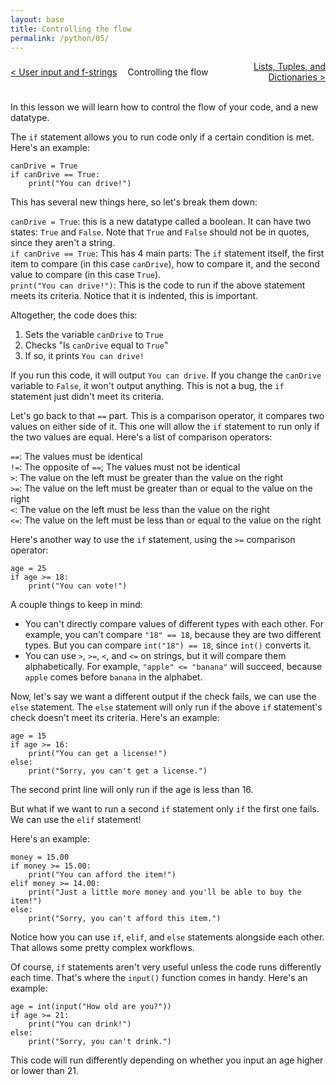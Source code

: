 ```yaml
---
layout: base
title: Controlling the flow
permalink: /python/05/
---
```


<div style="display: grid; grid-template-columns: 1fr auto 1fr; align-items: center; width: 100%; text-align: center; gap: 1rem;">
  <div style="text-align: left; overflow-wrap: anywhere;">
    <a href="/python/04/">&lt; User input and f-strings</a>
  </div>
  <div style="justify-self: center;">
    Controlling the flow
  </div>
  <div style="text-align: right; overflow-wrap: anywhere;">
    <a href="/python/06/">Lists, Tuples, and Dictionaries &gt;</a>
  </div>
</div>
<br>

In this lesson we will learn how to control the flow of your code, and a new datatype.

The `if` statement allows you to run code only if a certain condition is met. Here's an example:

<pre><code class="language-python">canDrive = True
if canDrive == True:
    print("You can drive!")</code></pre>

This has several new things here, so let's break them down:

`canDrive = True`: this is a new datatype called a boolean. It can have two states: `True` and `False`. Note that `True` and `False` should not be in quotes, since they aren't a string.  
`if canDrive == True`: This has 4 main parts: The `if` statement itself, the first item to compare (in this case `canDrive`), how to compare it, and the second value to compare (in this case `True`).  
`print("You can drive!")`: This is the code to run if the above statement meets its criteria. Notice that it is indented, this is important.  

Altogether, the code does this:
1. Sets the variable `canDrive` to `True`
2. Checks "Is `canDrive` equal to `True`"
3. If so, it prints `You can drive!`

If you run this code, it will output `You can drive`. If you change the `canDrive` variable to `False`, it won't output anything. This is not a bug, the `if` statement just didn't meet its criteria.

Let's go back to that `==` part. This is a comparison operator, it compares two values on either side of it. This one will allow the `if` statement to run only if the two values are equal. Here's a list of comparison operators:

`==`: The values must be identical  
`!=`: The opposite of `==`; The values must not be identical  
`>`: The value on the left must be greater than the value on the right  
`>=`: The value on the left must be greater than or equal to the value on the right  
`<`: The value on the left must be less than the value on the right  
`<=`: The value on the left must be less than or equal to the value on the right  

Here's another way to use the `if` statement, using the `>=` comparison operator:

<pre><code class="language-python">age = 25
if age >= 18:
    print("You can vote!")</code></pre>

A couple things to keep in mind:
- You can't directly compare values of different types with each other. For example, you can't compare `"18" == 18`, because they are two different types. But you can compare `int("18") == 18`, since `int()` converts it.
- You can use `>`, `>=`, `<`, and `<=` on strings, but it will compare them alphabetically. For example, `"apple" <= "banana"` will succeed, because `apple` comes before `banana` in the alphabet.

Now, let's say we want a different output if the check fails, we can use the `else` statement. The `else` statement will only run if the above `if` statement's check doesn't meet its criteria. Here's an example:

<pre><code class="language-python">age = 15
if age >= 16:
    print("You can get a license!")
else:
    print("Sorry, you can't get a license.")</code></pre>

The second print line will only run if the age is less than 16.

But what if we want to run a second `if` statement only `if` the first one fails. We can use the `elif` statement!

Here's an example:

<pre><code class="language-python">money = 15.00
if money >= 15.00:
    print("You can afford the item!")
elif money >= 14.00:
    print("Just a little more money and you'll be able to buy the item!")
else:
    print("Sorry, you can't afford this item.")</code></pre>

Notice how you can use `if`, `elif`, and `else` statements alongside each other. That allows some pretty complex workflows.

Of course, `if` statements aren't very useful unless the code runs differently each time. That's where the `input()` function comes in handy. Here's an example:

<pre><code class="language-python">age = int(input("How old are you?"))
if age >= 21:
    print("You can drink!")
else:
    print("Sorry, you can't drink.")</code></pre>

This code will run differently depending on whether you input an age higher or lower than 21.